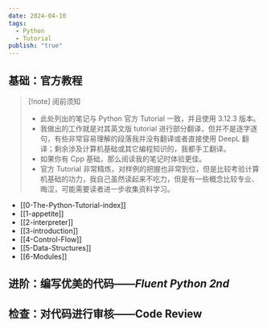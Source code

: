 ```yaml
---
date: 2024-04-10
tags:
  - Python
  - Tutorial
publish: "true"
---
```

## 基础：官方教程

>[!note] 阅前须知
>- 此处列出的笔记与 Python 官方 Tutorial 一致，并且使用 3.12.3 版本。
>- 我做出的工作就是对其英文版 tutorial 进行部分翻译，但并不是逐字逐句，有些非常容易理解的段落我并没有翻译或者直接使用 DeepL 翻译；剩余涉及计算机基础或其它编程知识的，我都手工翻译。
>- 如果你有 Cpp 基础，那么阅读我的笔记时体验更佳。
>- 官方 Tutorial 非常精炼，对样例的把握也非常到位，但是比较考验计算机基础的功力，我自己虽然读起来不吃力，但是有一些概念比较专业、晦涩，可能需要读者进一步收集资料学习。

- [[0-The-Python-Tutorial-index]]
- [[1-appetite]]
- [[2-interpreter]]
- [[3-introduction]]
- [[4-Control-Flow]]
- [[5-Data-Structures]]
- [[6-Modules]]

## 进阶：编写优美的代码——*Fluent Python 2nd*

## 检查：对代码进行审核——Code Review